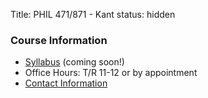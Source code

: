 Title: PHIL 471/871 - Kant
status: hidden

### Course Information ###

- [Syllabus](|filename|/pdfs/) (coming soon!)
- Office Hours: T/R 11-12 or by appointment
- [Contact Information](|filename|/pages/Contact.md)
<!-- - [Assignments](|filename|/pages/871KantAssignments.md)
    - [Tentative assignment calendar]() (this calendar is subject to change!)
    - [Paper Topics](|filename|/pages/)
 -->